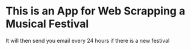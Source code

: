# This is an App for Web Scrapping a Musical Festival 
It will then send you email every 24 hours if there is a new festival
